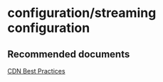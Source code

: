 <properties
	pageTitle="configuration/streaming configuration"
	description="configuration/streaming configuration"
	service="microsoft.cdn"
	resource="profiles"
	authors="aashu"
	displayOrder=""
	selfHelpType="generic"
	supportTopicIds="32302798"
	resourceTags=""
	productPesIds="15528"
	cloudEnvironments="public"
/>

# configuration/streaming configuration


## **Recommended documents**
[CDN Best Practices](https://azure.microsoft.com/documentation/articles/best-practices-cdn/)
